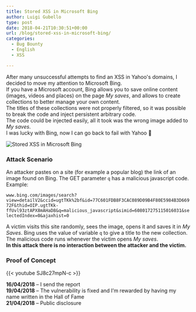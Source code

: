 ```yaml
---
title: Stored XSS in Microsoft Bing
author: Luigi Gubello
type: post
date: 2018-04-21T10:30:51+00:00
url: /blog/stored-xss-in-microsoft-bing/
categories:
  - Bug Bounty
  - English
  - XSS

---
```

After many unsuccessful attempts to find an XSS in Yahoo's domains, I decided to move my attention to Microsoft Bing.  
If you have a Microsoft account, Bing allows you to save online content (images, videos and places) on the page _My saves_, and allows to create collections to better manage your own content.  
The titles of these collections were not properly filtered, so it was possible to break the code and inject persistent arbitrary code.  
The code could be injected easily, all it took was the wrong image added to _My saves_.  
I was lucky with Bing, now I can go back to fail with Yahoo 🙂

![Stored XSS in Microsoft Bing](/images/2018/04/stored_xss_bing.png#center)

### Attack Scenario

An attacker pastes on a site (for example a popular blog) the link of an image found on Bing. The GET parameter `q` has a malicious javascript code. Example:

`www.bing.com/images/search?view=detailV2&ccid=ugtTKk%2bf&id=77C601FDB8F3CAC089D09B4F80E5984B3D66972F&thid=OIP.ugtTKk-ffUvl93ztAPX8mAHaD8&q=malicious_javascript&simid=608017275115016031&selectedIndex=0&ajaxhist=0`

A victim visits this site randomly, sees the image, opens it and saves it in _My Saves_. Bing uses the value of variable `q` to give a title to the new collection. The malicious code runs whenever the victim opens _My saves_.  
**In this attack there is no interaction between the attacker and the victim.**

### Proof of Concept

{{< youtube SJ8c27mpN-c >}}
&nbsp;

**16/04/2018** – I send the report  
**19/04/2018** – The vulnerability is fixed and I’m rewarded by having my name written in the Hall of Fame  
**21/04/2018** – Public disclosure

